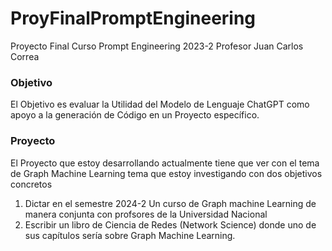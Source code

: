 # ProyFinalPromptEngineering
Proyecto Final Curso Prompt Engineering 2023-2 Profesor Juan Carlos Correa

### Objetivo

El Objetivo  es evaluar la Utilidad del Modelo de Lenguaje ChatGPT como apoyo
a la generación de Código en un Proyecto específico.

### Proyecto

El Proyecto que estoy desarrollando actualmente tiene que ver con el tema de Graph Machine Learning
tema que estoy investigando con dos objetivos concretos

1. Dictar en el semestre 2024-2 Un curso de Graph machine Learning de manera conjunta con profsores de la Universidad Nacional
2. Escribir un libro de Ciencia de Redes (Network Science) donde uno de sus capítulos sería sobre Graph Machine Learning.
   
